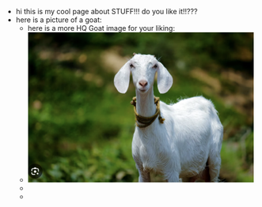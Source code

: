 - hi this is my cool page about STUFF!!! do you like it!!???
- here is a picture of a goat:
	- here is a more HQ Goat image for your liking:
	- ![image.png](../assets/image_1710164175549_0.png)
	-
	-